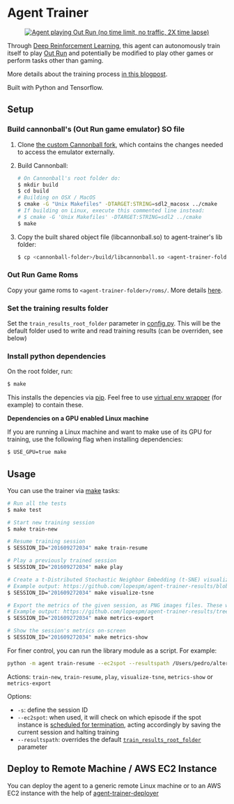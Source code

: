 # Agent Trainer


<p align="center">
    <a href="https://www.youtube.com/watch?v=spzYVhOgKBA">
      <img align="center" src="http://i.ytimg.com/vi/spzYVhOgKBA/mqdefault.jpg" alt="Agent playing Out Run (no time limit, no traffic, 2X time lapse)">
    </a>
</p>

Through [Deep Reinforcement Learning](https://www.cs.toronto.edu/~vmnih/docs/dqn.pdf), this agent can autonomously train itself to play [Out Run](https://en.wikipedia.org/wiki/Out_Run) and potentially be modified to play other games or perform tasks other than gaming.

More details about the training process [in this blogpost](http://lopespm.github.io/machine_learning/2016/10/05/deep-reinforcement-learning-racing-game.html).

Built with Python and Tensorflow.


## Setup

### Build cannonball's (Out Run game emulator) SO file

1. Clone [the custom Cannonball fork](https://github.com/lopespm/cannonball), which contains the changes needed to access the emulator externally.

2. Build Cannonball:

    ```bash
    # On Cannonball's root folder do:
    $ mkdir build
    $ cd build
    # Building on OSX / MacOS
    $ cmake -G "Unix Makefiles" -DTARGET:STRING=sdl2_macosx ../cmake
    # If building on Linux, execute this commented line instead:
    # $ cmake -G 'Unix Makefiles' -DTARGET:STRING=sdl2 ../cmake
    $ make
    ```
3. Copy the built shared object file (libcannonball.so) to agent-trainer's lib folder:

    ```bash
    $ cp <cannonball-folder>/build/libcannonball.so <agent-trainer-folder>/lib/libcannonball.so
    ```

### Out Run Game Roms

Copy your game roms to `<agent-trainer-folder>/roms/`. More details [here](https://github.com/lopespm/agent-trainer/blob/master/roms/roms.txt).

### Set the training results folder

Set the `train_results_root_folder` parameter in [config.py](https://github.com/lopespm/agent-trainer/blob/master/agent/config.py). This will be the default folder used to write and read training results (can be overriden, see below)

### Install python dependencies

On the root folder, run:

```bash
$ make
```

This installs the depencies via [pip](https://pypi.python.org/pypi/pip). Feel free to use [virtual env wrapper](https://virtualenvwrapper.readthedocs.io/en/latest/) (for example) to contain these.

**Dependencies on a GPU enabled Linux machine**

If you are running a Linux machine and want to make use of its GPU for training, use the following flag when installing dependencies:

```bash
$ USE_GPU=true make
```

## Usage

You can use the trainer via [make](https://www.gnu.org/software/make/) tasks:

```bash
# Run all the tests
$ make test

# Start new training session
$ make train-new

# Resume training session
$ SESSION_ID="201609272034" make train-resume

# Play a previously trained session
$ SESSION_ID="201609272034" make play

# Create a t-Distributed Stochastic Neighbor Embedding (t-SNE) visualization, placed on `<train-results-root-folder>/<session-id>/visualizations/t-SNE.png`
# Example output: https://github.com/lopespm/agent-trainer-results/blob/master/201609171218_175eps/visualizations/t-SNE_no_time_mode.png
$ SESSION_ID="201609272034" make visualize-tsne

# Export the metrics of the given session, as PNG images files. These will be placed on `<train-results-root-folder>/<session-id>/metrics-session/`
# Example output: https://github.com/lopespm/agent-trainer-results/tree/master/201609171218_175eps/metrics-session
$ SESSION_ID="201609272034" make metrics-export

# Show the session's metrics on-screen
$ SESSION_ID="201609272034" make metrics-show
```


For finer control, you can run the library module as a script. For example:

```bash
python -m agent train-resume --ec2spot --resultspath /Users/pedro/alternative-results-folder -s 201609261533
```

Actions: `train-new`, `train-resume`, `play`, `visualize-tsne`, `metrics-show` or `metrics-export`

Options:
 - `-s`: define the session ID
 - `--ec2spot`: when used, it will check on which episode if the spot instance is [scheduled for termination](https://aws.amazon.com/blogs/aws/new-ec2-spot-instance-termination-notices/), acting accordingly by saving the current session and halting training
 - `--resultspath`: overrides the default [`train_results_root_folder`](https://github.com/lopespm/agent-trainer/blob/master/agent/config.py) parameter


## Deploy to Remote Machine / AWS EC2 Instance

You can deploy the agent to a generic remote Linux machine or to an AWS EC2 instance with the help of [agent-trainer-deployer](https://github.com/lopespm/agent-trainer-deployer)